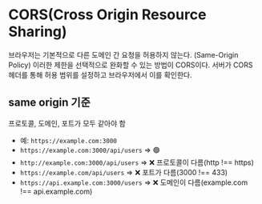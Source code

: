 # CORS(Cross Origin Resource Sharing)

브라우저는 기본적으로 다른 도메인 간 요청을 허용하지 않는다. (Same-Origin Policy)
이러한 제한을 선택적으로 완화할 수 있는 방법이 CORS이다.
서버가 CORS 헤더를 통해 허용 범위를 설정하고 브라우저에서 이를 확인한다.

## same origin 기준

프로토콜, 도메인, 포트가 모두 같아야 함

- 예: `https://example.com:3000`
- `https://example.com:3000/api/users` => 🟢
- `http://example.com:3000/api/users` => ❌ 프로토콜이 다름(http !== https)
- `https://example.com/api/users` => ❌ 포트가 다름(3000 !== 433)
- `https://api.example.com:3000/users` => ❌ 도메인이 다름(example.com !== api.example.com)
